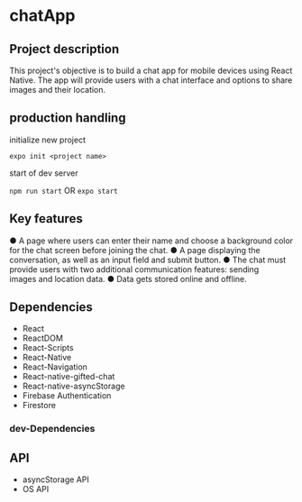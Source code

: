 # chatApp

## Project description

This project's objective is to build a chat app for mobile devices using React Native. The app will
provide users with a chat interface and options to share images and their location.

## production handling

initialize new project

  ``expo init <project name>``

start of dev server

  ``npm run start`` OR ``expo start``

## Key features

● A page where users can enter their name and choose a background color for the chat screen before joining the chat.
● A page displaying the conversation, as well as an input field and submit button.
● The chat must provide users with two additional communication features: sending images and location data.
● Data gets stored online and offline.

## Dependencies

+ React
+ ReactDOM
+ React-Scripts
+ React-Native
+ React-Navigation
+ React-native-gifted-chat
+ React-native-asyncStorage
+ Firebase Authentication
+ Firestore

### dev-Dependencies

## API

+ asyncStorage API
+ OS API